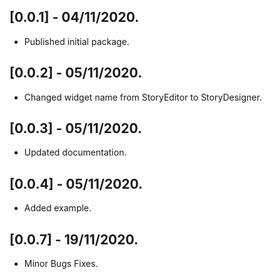 ## [0.0.1] - 04/11/2020.

* Published initial package.

## [0.0.2] - 05/11/2020.

* Changed widget name from StoryEditor to StoryDesigner.

## [0.0.3] - 05/11/2020.

* Updated documentation.

## [0.0.4] - 05/11/2020.

* Added example.

## [0.0.7] - 19/11/2020.

* Minor Bugs Fixes.